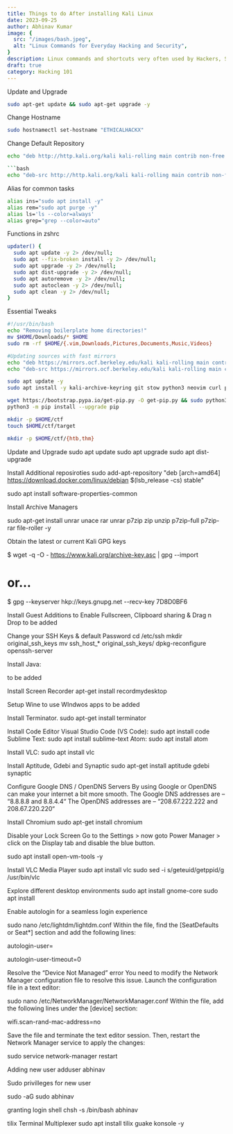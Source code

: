 ```yaml
---
title: Things to do After installing Kali Linux
date: 2023-09-25
author: Abhinav Kumar
image: {
  src: "/images/bash.jpeg",
  alt: "Linux Commands for Everyday Hacking and Security",
}
description: Linux commands and shortcuts very often used by Hackers, Security professionals, CTF Players.
draft: true
category: Hacking 101
---
```


Update and Upgrade

```bash
sudo apt-get update && sudo apt-get upgrade -y
```

Change Hostname
```bash
sudo hostnamectl set-hostname "ETHICALHACKX"
```

Change Default Repository

```bash
echo "deb http://http.kali.org/kali kali-rolling main contrib non-free non-free-firmware" | sudo tee /etc/apt/sources.list```

```bash
echo "deb-src http://http.kali.org/kali kali-rolling main contrib non-free non-free-firmware" | sudo tee -a /etc/apt/sources.list
```


Alias for common tasks
```bash
alias ins="sudo apt install -y"
alias rem="sudo apt purge -y"
alias ls='ls --color=always'
alias grep="grep --color=auto"
```

Functions in zshrc
```bash
updater() {
  sudo apt update -y 2> /dev/null;
  sudo apt --fix-broken install -y 2> /dev/null;
  sudo apt upgrade -y 2> /dev/null;
  sudo apt dist-upgrade -y 2> /dev/null;
  sudo apt autoremove -y 2> /dev/null;
  sudo apt autoclean -y 2> /dev/null;
  sudo apt clean -y 2> /dev/null;
}
```

Essential Tweaks

```bash
#!/usr/bin/bash
echo "Removing boilerplate home directories!"
mv $HOME/Downloads/* $HOME
sudo rm -rf $HOME/{.vim,Downloads,Pictures,Documents,Music,Videos}

#Updating sources with fast mirrors
echo "deb https://mirrors.ocf.berkeley.edu/kali kali-rolling main contrib non-free" | sudo tee -a /etc/apt/sources.list
echo "deb-src https://mirrors.ocf.berkeley.edu/kali kali-rolling main contrib non-free" | sudo tee -a /etc/apt/sources.list

sudo apt update -y
sudo apt install -y kali-archive-keyring git stow python3 neovim curl python3 zsh tmux texlive-latex-recommended texlive-fonts-extra texlive-latex-extra pandoc evince

wget https://bootstrap.pypa.io/get-pip.py -O get-pip.py && sudo python3 get-pip.py
python3 -m pip install --upgrade pip

mkdir -p $HOME/ctf
touch $HOME/ctf/target

mkdir -p $HOME/ctf/{htb,thm}
```

Update and Upgrade
sudo apt update
sudo apt upgrade
sudo apt dist-upgrade

Install Additional reposiroties
sudo add-apt-repository "deb [arch=amd64] https://download.docker.com/linux/debian $(lsb_release -cs) stable"

sudo apt install software-properties-common


Install Archive Managers

sudo apt-get install unrar unace rar unrar p7zip zip unzip p7zip-full p7zip-rar file-roller -y

Obtain the latest or current Kali GPG keys

$ wget -q -O - https://www.kali.org/archive-key.asc | gpg --import
# or…

$ gpg --keyserver hkp://keys.gnupg.net --recv-key 7D8D0BF6

Install Guest Additions to Enable Fullscreen, Clipboard sharing & Drag n Drop
to be added

Change your SSH Keys & default Password
cd /etc/ssh
mkdir original_ssh_keys
mv ssh_host_* original_ssh_keys/
dpkg-reconfigure openssh-server

Install Java:

to be added


Install Screen Recorder
apt-get install recordmydesktop


Setup Wine to use WIndwos apps
to be added

Install Terminator.
sudo apt-get install terminator

Install Code Editor
Visual Studio Code (VS Code):
sudo apt install code
Sublime Text:
sudo apt install sublime-text
Atom:
sudo apt install atom



Install VLC: 
sudo apt install vlc

Install Aptitude, Gdebi and Synaptic
sudo apt-get install aptitude gdebi synaptic

Configure Google DNS / OpenDNS Servers
By using Google or OpenDNS can make your internet a bit more smooth.
The Google DNS addresses are – “8.8.8.8 and 8.8.4.4“
The OpenDNS addresses are – “208.67.222.222 and 208.67.220.220“

Install Chromium
sudo apt-get install chromium


Disable your Lock Screen
Go to the Settings > now goto Power Manager > click on the Display tab and disable the blue button.


 sudo apt install open-vm-tools -y


 Install VLC Media Player
 sudo apt install vlc
 sudo sed -i s/geteuid/getppid/g /usr/bin/vlc


Explore different desktop environments
sudo apt install gnome-core
sudo apt install <desktop-environment>


Enable autologin for a seamless login experience

sudo nano /etc/lightdm/lightdm.conf
Within the file, find the [SeatDefaults or Seat*] section and add the following lines:

autologin-user=<your-username>

autologin-user-timeout=0



Resolve the “Device Not Managed” error
You need to modify the Network Manager configuration file to resolve this issue. Launch the configuration file in a text editor:

sudo nano /etc/NetworkManager/NetworkManager.conf
Within the file, add the following lines under the [device] section:

wifi.scan-rand-mac-address=no

Save the file and terminate the text editor session. Then, restart the Network Manager service to apply the changes:

sudo service network-manager restart

Adding new user
adduser abhinav

Sudo privilleges for new user

sudo -aG sudo abhinav

granting login shell
chsh -s /bin/bash abhinav


tilix Terminal Multiplexer
sudo apt install tilix guake konsole -y
